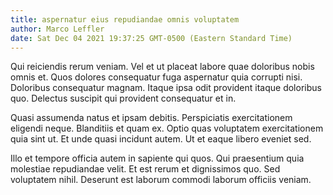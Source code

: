 ```yaml
---
title: aspernatur eius repudiandae omnis voluptatem
author: Marco Leffler
date: Sat Dec 04 2021 19:37:25 GMT-0500 (Eastern Standard Time)
---
```

Qui reiciendis rerum veniam. Vel et ut placeat labore quae doloribus nobis omnis et. Quos dolores consequatur fuga aspernatur quia corrupti nisi. Doloribus consequatur magnam. Itaque ipsa odit provident itaque doloribus quo. Delectus suscipit qui provident consequatur et in.

 Quasi assumenda natus et ipsam debitis. Perspiciatis exercitationem eligendi neque. Blanditiis et quam ex. Optio quas voluptatem exercitationem quia sint ut. Et unde quasi incidunt autem. Ut et eaque libero eveniet sed.

 Illo et tempore officia autem in sapiente qui quos. Qui praesentium quia molestiae repudiandae velit. Et est rerum et dignissimos quo. Sed voluptatem nihil. Deserunt est laborum commodi laborum officiis veniam.